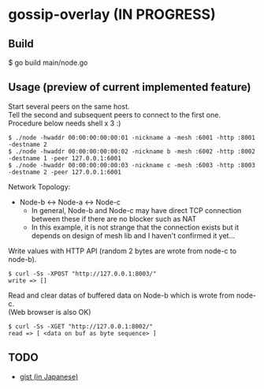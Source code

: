 # gossip-overlay (IN PROGRESS)

## Build
$ go build main/node.go

## Usage (preview of current implemented feature)

Start several peers on the same host.  
Tell the second and subsequent peers to connect to the first one.  
Procedure below needs shell x 3 :)

```
$ ./node -hwaddr 00:00:00:00:00:01 -nickname a -mesh :6001 -http :8001 -destname 2
$ ./node -hwaddr 00:00:00:00:00:02 -nickname b -mesh :6002 -http :8002 -destname 1 -peer 127.0.0.1:6001
$ ./node -hwaddr 00:00:00:00:00:03 -nickname c -mesh :6003 -http :8003 -destname 2 -peer 127.0.0.1:6001
```

Network Topology:  
- Node-b <-> Node-a <-> Node-c 
  - In general, Node-b and Node-c may have direct TCP connection between these if there are no blocker such as NAT
  - In this example, it is not strange that the connection exists but it depends on design of mesh lib and I haven't confirmed it yet...

Write values with HTTP API (random 2 bytes are wrote from node-c to node-b).

```
$ curl -Ss -XPOST "http://127.0.0.1:8003/"
write => []
```

Read and clear datas of buffered data on Node-b which is wrote from node-c.  
(Web browser is also OK)  

```
$ curl -Ss -XGET "http://127.0.0.1:8002/"
read => [ <data on buf as byte sequence> ]
```

## TODO
- [gist (in Japanese)](https://gist.github.com/ryogrid/e78088bc531bc62c10eba1c0d0e0b7fc)
